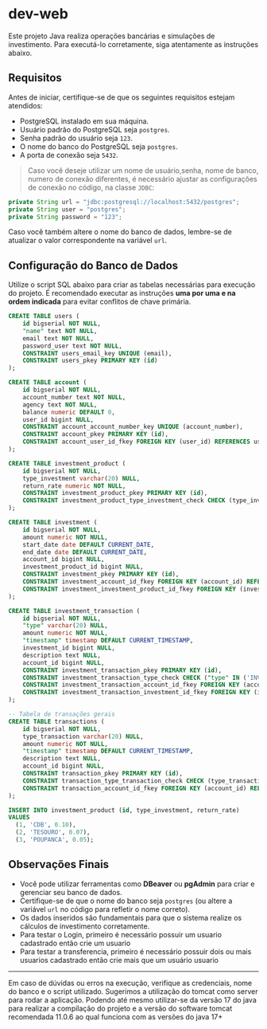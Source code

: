 # dev-web

Este projeto Java realiza operações bancárias e simulações de investimento. Para executá-lo corretamente, siga atentamente as instruções abaixo.

## Requisitos

Antes de iniciar, certifique-se de que os seguintes requisitos estejam atendidos:

* PostgreSQL instalado em sua máquina.
* Usuário padrão do PostgreSQL seja `postgres`.
* Senha padrão do usuário seja `123`.
* O nome do banco do PostgreSQL seja `postgres`.
* A porta de conexão seja `5432`.

> Caso você deseje utilizar um nome de usuário,senha, nome de banco, numero de conexão diferentes, é necessário ajustar as configurações de conexão no código, na classe `JDBC`:

```java
private String url = "jdbc:postgresql://localhost:5432/postgres";
private String user = "postgres";
private String password = "123";
```

Caso você também altere o nome do banco de dados, lembre-se de atualizar o valor correspondente na variável `url`.

## Configuração do Banco de Dados

Utilize o script SQL abaixo para criar as tabelas necessárias para execução do projeto. É recomendado executar as instruções **uma por uma e na ordem indicada** para evitar conflitos de chave primária.

```sql
CREATE TABLE users (
    id bigserial NOT NULL,
    "name" text NOT NULL,
    email text NOT NULL,
    password_user text NOT NULL,
    CONSTRAINT users_email_key UNIQUE (email),
    CONSTRAINT users_pkey PRIMARY KEY (id)
);

CREATE TABLE account (
    id bigserial NOT NULL,
    account_number text NOT NULL,
    agency text NOT NULL,
    balance numeric DEFAULT 0,
    user_id bigint NULL,
    CONSTRAINT account_account_number_key UNIQUE (account_number),
    CONSTRAINT account_pkey PRIMARY KEY (id),
    CONSTRAINT account_user_id_fkey FOREIGN KEY (user_id) REFERENCES users(id) ON DELETE CASCADE
);

CREATE TABLE investment_product (
    id bigserial NOT NULL,
    type_investment varchar(20) NULL,
    return_rate numeric NOT NULL,
    CONSTRAINT investment_product_pkey PRIMARY KEY (id),
    CONSTRAINT investment_product_type_investment_check CHECK (type_investment IN ('CDB', 'TESOURO', 'POUPANCA'))
);

CREATE TABLE investment (
    id bigserial NOT NULL,
    amount numeric NOT NULL,
    start_date date DEFAULT CURRENT_DATE,
    end_date date DEFAULT CURRENT_DATE,
    account_id bigint NULL,
    investment_product_id bigint NULL,
    CONSTRAINT investment_pkey PRIMARY KEY (id),
    CONSTRAINT investment_account_id_fkey FOREIGN KEY (account_id) REFERENCES account(id) ON DELETE CASCADE,
    CONSTRAINT investment_investment_product_id_fkey FOREIGN KEY (investment_product_id) REFERENCES investment_product(id) ON DELETE CASCADE
);

CREATE TABLE investment_transaction (
    id bigserial NOT NULL,
    "type" varchar(20) NULL,
    amount numeric NOT NULL,
    "timestamp" timestamp DEFAULT CURRENT_TIMESTAMP,
    investment_id bigint NULL,
    description text NULL,
    account_id bigint NULL,
    CONSTRAINT investment_transaction_pkey PRIMARY KEY (id),
    CONSTRAINT investment_transaction_type_check CHECK ("type" IN ('INVEST', 'REDEEM', 'EARN')),
    CONSTRAINT investment_transaction_account_id_fkey FOREIGN KEY (account_id) REFERENCES account(id),
    CONSTRAINT investment_transaction_investment_id_fkey FOREIGN KEY (investment_id) REFERENCES investment(id) ON DELETE CASCADE
);

-- Tabela de transações gerais
CREATE TABLE transactions (
    id bigserial NOT NULL,
    type_transaction varchar(20) NULL,
    amount numeric NOT NULL,
    "timestamp" timestamp DEFAULT CURRENT_TIMESTAMP,
    description text NULL,
    account_id bigint NULL,
    CONSTRAINT transaction_pkey PRIMARY KEY (id),
    CONSTRAINT transaction_type_transaction_check CHECK (type_transaction IN ('DEPOSIT', 'WITHDRAW', 'TRANSFER_IN', 'TRANSFER_OUT', 'INVEST')),
    CONSTRAINT transaction_account_id_fkey FOREIGN KEY (account_id) REFERENCES account(id) ON DELETE CASCADE
);

INSERT INTO investment_product (id, type_investment, return_rate)
VALUES
  (1, 'CDB', 0.10),
  (2, 'TESOURO', 0.07),
  (3, 'POUPANCA', 0.05);
```

## Observações Finais

* Você pode utilizar ferramentas como **DBeaver** ou **pgAdmin** para criar e gerenciar seu banco de dados.
* Certifique-se de que o nome do banco seja `postgres` (ou altere a variável `url` no código para refletir o nome correto).
* Os dados inseridos são fundamentais para que o sistema realize os cálculos de investimento corretamente.
* Para testar o Login, primeiro é necessário possuir um usuario cadastrado então crie um usuario
* Para testar a transferencia, primeiro é necessário possuir dois ou mais  usuarios cadastrado então crie mais que um usuário usuario

---

Em caso de dúvidas ou erros na execução, verifique as credenciais, nome do banco e o script utilizado. Sugerimos a utilização do tomcat como server para rodar a  aplicação. Podendo até mesmo utilizar-se da versão 17 do java para realizar a compilação do projeto e a versão do software tomcat recomendada 11.0.6 ao qual funciona com as versões do java 17+
